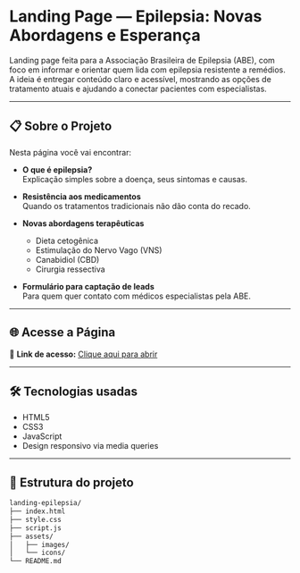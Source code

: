 # Landing Page — Epilepsia: Novas Abordagens e Esperança

Landing page feita para a Associação Brasileira de Epilepsia (ABE), com foco em informar e orientar quem lida com epilepsia resistente a remédios. A ideia é entregar conteúdo claro e acessível, mostrando as opções de tratamento atuais e ajudando a conectar pacientes com especialistas.

---

## 📋 Sobre o Projeto

Nesta página você vai encontrar:

- **O que é epilepsia?**  
  Explicação simples sobre a doença, seus sintomas e causas.

- **Resistência aos medicamentos**  
  Quando os tratamentos tradicionais não dão conta do recado.

- **Novas abordagens terapêuticas**  
  - Dieta cetogênica  
  - Estimulação do Nervo Vago (VNS)  
  - Canabidiol (CBD)  
  - Cirurgia ressectiva

- **Formulário para captação de leads**  
  Para quem quer contato com médicos especialistas pela ABE.

---

## 🌐 Acesse a Página

🔗 **Link de acesso:** [Clique aqui para abrir](https://brunolobo0.github.io/ABE---Novas-abordagens-trazem-mais-esperanca-LP/)


---

## 🛠️ Tecnologias usadas

- HTML5  
- CSS3  
- JavaScript  
- Design responsivo via media queries

---

## 📁 Estrutura do projeto

```bash
landing-epilepsia/
├── index.html
├── style.css
├── script.js
├── assets/
│   ├── images/
│   └── icons/
└── README.md
